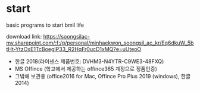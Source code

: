 # start
basic programs to start bmil life


download link:
https://soongsilac-my.sharepoint.com/:f:/g/personal/minhaekwon_soongsil_ac_kr/Eq6dkuW_5btHt-YtzOxE1TcBoegIP33_R2HqFr0ucD1xMQ?e=uUteoO

- 한글 2018(라이센스 제품번호: DVHM3-N4YTR-C9WE3-48FXQ)
- MS Offince (학교에서 제공하는 offince365 계정으로 정품인증)
- 그밖에 보관용 (office2016 for Mac, Offince Pro Plus 2019 (windows), 한글 2014)
